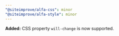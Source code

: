 ```yaml
---
"@siteimprove/alfa-css": minor
"@siteimprove/alfa-style": minor
---
```


**Added:** CSS property `will-change` is now supported.
